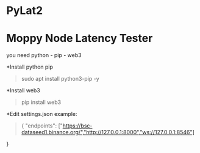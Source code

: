 # PyLat2

# Moppy Node Latency Tester
you need python - pip - web3

*Install python pip
>sudo apt install python3-pip -y

*Install web3
>pip install web3

*Edit settings.json example:
>{
    "endpoints": ["https://bsc-dataseed1.binance.org/","http://127.0.0.1:8000","ws://127.0.0.1:8546"]

}




